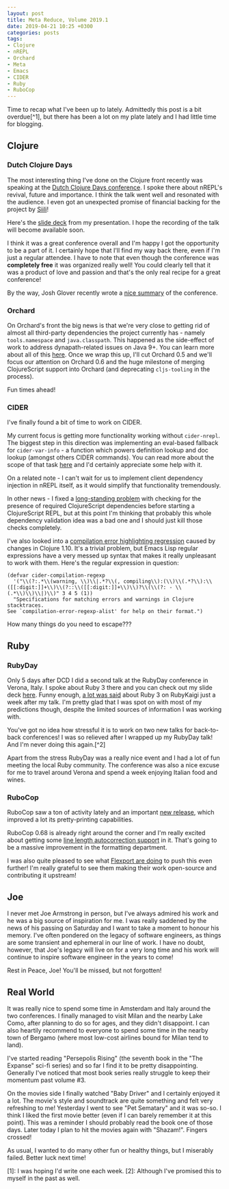 ```yaml
---
layout: post
title: Meta Reduce, Volume 2019.1
date: 2019-04-21 10:25 +0300
categories: posts
tags:
- Clojure
- nREPL
- Orchard
- Meta
- Emacs
- CIDER
- Ruby
- RuboCop
---
```


Time to recap what I've been up to lately. Admittedly this post is
a bit overdue[^1], but there has been a lot on my plate
lately and I had little time for blogging.

<!--more-->

## Clojure

### Dutch Clojure Days

The most interesting thing I've done on the Clojure front recently was
speaking at the [Dutch Clojure Days
conference](https://clojuredays.org/). I spoke there about nREPL's
revival, future and importance. I think the talk went well and
resonated with the audience. I even got an unexpected promise of
financial backing for the project by [Siili](https://www.siili.com/)!

Here's the [slide
deck](https://speakerdeck.com/bbatsov/nrepl-redux-dcd-2019) from my
presentation.  I hope the recording of the talk will
become available soon.

I think it was a great conference overall and I'm happy I got the
opportunity to be a part of it. I certainly hope that I'll find my way
back there, even if I'm just a regular attendee. I have to note that even though
the conference was **completely free** it was organized really well!
You could clearly tell that it was a product of love and passion and that's the only
real recipe for a great conference!

By the way, Josh Glover recently wrote a [nice
summary](https://medium.com/@jmglov/thoughts-on-dutch-clojure-days-2019-56f70d12cefc)
of the conference.

### Orchard

On Orchard's front the big news is that we're very close to getting
rid of almost all third-party dependencies the project currently has -
namely `tools.namespace` and `java.classpath`. This happened as the
side-effect of work to address dynapath-related issues on Java 9+. You
can learn more about all of this
[here](https://github.com/clojure-emacs/orchard/issues/20). Once we
wrap this up, I'll cut Orchard 0.5 and we'll focus our attention on
Orchard 0.6 and the huge milestone of merging ClojureScript support into
Orchard (and deprecating `cljs-tooling` in the process).

Fun times ahead!

### CIDER

I've finally found a bit of time to work on CIDER.

My current focus is getting more functionality working without
`cider-nrepl`.  The biggest step in this direction was implementing an
eval-based fallback for `cider-var-info` - a function which powers
definition lookup and doc lookup (amongst others CIDER commands).  You
can read more about the scope of that task
[here](https://github.com/clojure-emacs/cider/issues/2611) and I'd
certainly appreciate some help with it.

On a related note - I can't wait for us to
implement client dependency injection in nREPL itself, as it would
simplify that functionality tremendously.

In other news - I fixed a [long-standing
problem](https://github.com/clojure-emacs/cider/issues/2308) with
checking for the presence of required ClojureScript dependencies
before starting a ClojureScript REPL, but at this point I'm thinking
that probably this whole dependency validation idea was a bad one and
I should just kill those checks completely.

I've also looked into a [compilation error highlighting
regression](https://github.com/clojure-emacs/cider/issues/2614) caused
by changes in Clojure 1.10. It's a trivial problem, but Emacs Lisp
regular expressions have a very messed up syntax that makes it really
unpleasant to work with them. Here's the regular expression in question:

``` emacs-lisp
(defvar cider-compilation-regexp
  '("\\(?:.*\\(warning, \\)\\|.*?\\(, compiling\\):(\\)\\(.*?\\):\\([[:digit:]]+\\)\\(?::\\([[:digit:]]+\\)\\)?\\(\\(?: - \\(.*\\)\\)\\|)\\)" 3 4 5 (1))
  "Specifications for matching errors and warnings in Clojure stacktraces.
See `compilation-error-regexp-alist' for help on their format.")
```

How many things do you need to escape???

## Ruby

### RubyDay

Only 5 days after DCD I did a second talk at the RubyDay conference in
Verona, Italy. I spoke about Ruby 3 there and you can check out my
slide deck [here](https://speakerdeck.com/bbatsov/ruby-3-redux).
Funny enough, [a lot was
said](https://docs.google.com/presentation/d/1z_5JT0-MJySGn6UGrtdafK1oj9kGSO5sGlTtEQJz0JU/edit#slide=id.p)
about Ruby 3 on RubyKaigi just a week after my talk. I'm pretty glad that I
was spot on with most of my predictions though, despite the limited
sources of information I was working with.

You've got no idea how stressful it is to work on two new talks for back-to-back conferences!
I was so relieved after I wrapped up my RubyDay talk! And I'm never doing this again.[^2]

Apart from the stress RubyDay was a really nice event and I had a lot of fun meeting
the local Ruby community. The conference was also a nice excuse for me
to travel around Verona and spend a week enjoying Italian food and
wines.

### RuboCop

RuboCop saw a ton of activity lately and an important [new
release](https://github.com/rubocop-hq/rubocop/releases/tag/v0.67.0),
which improved a lot its pretty-printing capabilities.

RuboCop 0.68 is already right around the corner and I'm really excited
about getting some [line length autocorrection
support](https://github.com/rubocop-hq/rubocop/pull/6927) in
it. That's going to be a massive improvement in the formatting department.

I was also quite pleased to see what [Flexport are
doing](https://flexport.engineering/approximating-prettier-for-ruby-with-rubocop-8b863bd64dc6)
to push this even further!  I'm really grateful to see them making
their work open-source and contributing it upstream!

## Joe

I never met Joe Armstrong in person, but I've always admired his work
and he was a big source of inspiration for me. I was really saddened
by the news of his passing on Saturday and I want to take a moment to
honour his memory. I've often pondered on the legacy of software
engineers, as things are some transient and ephemeral in our line of
work. I have no doubt, however, that Joe's legacy will live on for a
very long time and his work will continue to inspire software engineer in
the years to come!

Rest in Peace, Joe! You'll be missed, but not forgotten!

## Real World

It was really nice to spend some time in Amsterdam and Italy around
the two conferences.  I finally managed to visit Milan and the nearby Lake
Como, after planning to do so for ages, and they didn't disappoint.  I
can also heartily recommend to everyone to spend some time in the
nearby town of Bergamo (where most low-cost airlines bound for Milan
tend to land).

I've started reading "Persepolis Rising" (the seventh book in the "The
Expanse" sci-fi series) and so far I find it to be pretty
disappointing.  Generally I've noticed that most book series really
struggle to keep their momentum past volume #3.

On the movies side I finally watched "Baby Driver" and I certainly
enjoyed it a lot. The movie's style and soundtrack are quite something
and felt very refreshing to me! Yesterday I went to see "Pet
Sematary" and it was so-so. I think I liked the first movie better
(even if I can barely remember it at this point). This was a
reminder I should probably read the book one of those days. Later
today I plan to hit the movies again with "Shazam!". Fingers crossed!

As usual, I wanted to do many other fun or healthy things, but I miserably failed.
Better luck next time!

[1]: I was hoping I'd write one each week.
[2]: Although I've promised this to myself in the past as well.
